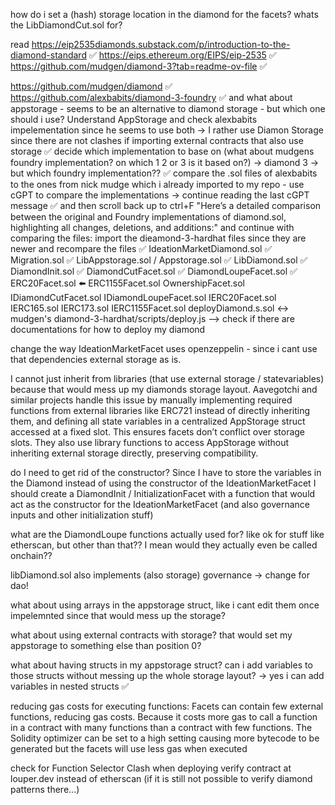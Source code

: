 how do i set a (hash) storage location in the diamond for the facets?
whats the LibDiamondCut.sol for?

read
https://eip2535diamonds.substack.com/p/introduction-to-the-diamond-standard ✅
https://eips.ethereum.org/EIPS/eip-2535 ✅
https://github.com/mudgen/diamond-3?tab=readme-ov-file ✅


https://github.com/mudgen/diamond ✅
https://github.com/alexbabits/diamond-3-foundry ✅
and what about appstorage - seems to be an alternative to diamond storage - but which one should i use? Understand AppStorage and check alexbabits impelementation since he seems to use both -> I rather use Diamon Storage since there are not clashes if importing external contracts that also use storage ✅
decide which implementation to base on (what about mudgens foundry implementation? on which 1 2 or 3 is it based on?) -> diamond 3 -> but which foundry implementation?? ✅
compare the .sol files of alexbabits to the ones from nick mudge which i already imported to my repo - use cGPT to compare the implementations -> 
continue reading the last cGPT message ✅
and then scroll back up to ctrl+F "Here’s a detailed comparison between the original and Foundry implementations of diamond.sol, highlighting all changes, deletions, and additions:" and continue with comparing the files:
import the dieamond-3-hardhat files since they are newer and recompare the files ✅
IdeationMarketDiamond.sol ✅
Migration.sol ✅
LibAppstorage.sol / Appstorage.sol ✅
LibDiamond.sol ✅
DiamondInit.sol ✅
DiamondCutFacet.sol ✅ 
DiamondLoupeFacet.sol ✅
ERC20Facet.sol ⬅️
ERC1155Facet.sol
OwnershipFacet.sol
IDiamondCutFacet.sol
IDiamondLoupeFacet.sol
IERC20Facet.sol
IERC165.sol
IERC173.sol
IERC1155Facet.sol
deployDiamond.s.sol <-> mudgen's diamond-3-hardhat/scripts/deploy.js --> check if there are documentations for how to deploy my diamond

change the way IdeationMarketFacet uses openzeppelin - since i cant use that dependencies external storage as is.

I cannot just inherit from libraries (that use external storage / statevariables) because that would mess up my diamonds storage layout. Aavegotchi and similar projects handle this issue by manually implementing required functions from external libraries like ERC721 instead of directly inheriting them, and defining all state variables in a centralized AppStorage struct accessed at a fixed slot. This ensures facets don’t conflict over storage slots. They also use library functions to access AppStorage without inheriting external storage directly, preserving compatibility.

do I need to get rid of the constructor? Since I have to store the variables in the Diamond instead of using the constructor of the IdeationMarketFacet I should create a DiamondInit / InitializationFacet with a function that would act as the constructor for the IdeationMarketFacet (and also governance inputs and other initialization stuff)

what are the DiamondLoupe functions actually used for? like ok for stuff like etherscan, but other than that?? I mean would they actually even be called onchain?? 

libDiamond.sol also implements (also storage) governance -> change for dao!

what about using arrays in the appstorage struct, like i cant edit them once impelemnted since that would mess up the storage?

what about using external contracts with storage? that would set my appstorage to something else than position 0?

what about having structs in my appstorage struct? can i add variables to those structs without messing up the whole storage layout? -> yes i can add variables in nested structs ✅

reducing gas costs for executing functions:
Facets can contain few external functions, reducing gas costs. Because it costs more gas to call a function in a contract with many functions than a contract with few functions.
The Solidity optimizer can be set to a high setting causing more bytecode to be generated but the facets will use less gas when executed

check for Function Selector Clash when deploying
verify contract at louper.dev instead of etherscan (if it is still not possible to verify diamond patterns there...)
